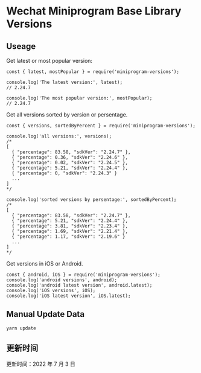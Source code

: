 
# Wechat Miniprogram Base Library Versions

## Useage

Get latest or most popular version:

```;
const { latest, mostPopular } = require('miniprogram-versions');

console.log('The latest version:', latest);
// 2.24.7

console.log('The most popular version:', mostPopular);
// 2.24.7

```

Get all versions sorted by version or persentage.

```
const { versions, sortedByPercent } = require('miniprogram-versions');

console.log('all versions:', versions);
/*
[
  { "percentage": 83.58, "sdkVer": "2.24.7" },
  { "percentage": 0.36, "sdkVer": "2.24.6" },
  { "percentage": 0.02, "sdkVer": "2.24.5" },
  { "percentage": 5.21, "sdkVer": "2.24.4" },
  { "percentage": 0, "sdkVer": "2.24.3" }
  ...
]
*/

console.log('sorted versions by persentage:', sortedByPercent);
/*
[
  { "percentage": 83.58, "sdkVer": "2.24.7" },
  { "percentage": 5.21, "sdkVer": "2.24.4" },
  { "percentage": 3.81, "sdkVer": "2.23.4" },
  { "percentage": 1.69, "sdkVer": "2.21.4" },
  { "percentage": 1.17, "sdkVer": "2.19.6" }
  ...
]
*/
```

Get versions in iOS or Android.

```
const { android, iOS } = require('miniprogram-versions');
console.log('android versions', android);
console.log('android latest version', android.latest);
console.log('iOS versions', iOS);
console.log('iOS latest version', iOS.latest);
```

## Manual Update Data

```
yarn update
```

## 更新时间

更新时间：2022 年 7 月 3 日
